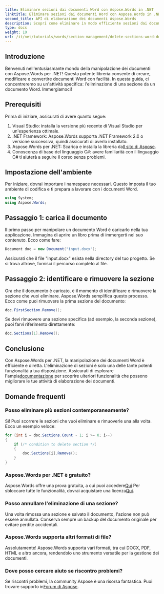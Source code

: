 ```yaml
---
title: Eliminare sezioni dai documenti Word con Aspose.Words in .NET
linktitle: Eliminare sezioni dai documenti Word con Aspose.Words in .NET
second_title: API di elaborazione dei documenti Aspose.Words
description: Scopri come eliminare in modo efficiente sezioni dai documenti Word usando Aspose.Words per .NET. Questa guida completa ti guida attraverso i prerequisiti.
type: docs
weight: 10
url: /it/net/tutorials/words/section-management/delete-sections-word-document/
---
```

## Introduzione

Benvenuti nell'entusiasmante mondo della manipolazione dei documenti con Aspose.Words per .NET! Questa potente libreria consente di creare, modificare e convertire documenti Word con facilità. In questa guida, ci concentreremo su un'attività specifica: l'eliminazione di una sezione da un documento Word. Immergiamoci!

## Prerequisiti

Prima di iniziare, assicurati di avere quanto segue:

1. Visual Studio: installa la versione più recente di Visual Studio per un'esperienza ottimale.
2. .NET Framework: Aspose.Words supporta .NET Framework 2.0 o versione successiva, quindi assicurati di averlo installato.
3.  Aspose.Words per .NET: Scarica e installa la libreria da[Il sito di Aspose](https://releases.aspose.com/words/net/).
4. Conoscenza di base del linguaggio C#: avere familiarità con il linguaggio C# ti aiuterà a seguire il corso senza problemi.

## Impostazione dell'ambiente

Per iniziare, dovrai importare i namespace necessari. Questo imposta il tuo ambiente di codifica e ti prepara a lavorare con i documenti Word.

```csharp
using System;
using Aspose.Words;
```

## Passaggio 1: carica il documento

Il primo passo per manipolare un documento Word è caricarlo nella tua applicazione. Immagina di aprire un libro prima di immergerti nel suo contenuto. Ecco come fare:

```csharp
Document doc = new Document("input.docx");
```

Assicurati che il file "input.docx" esista nella directory del tuo progetto. Se si trova altrove, fornisci il percorso completo al file.

## Passaggio 2: identificare e rimuovere la sezione

Ora che il documento è caricato, è il momento di identificare e rimuovere la sezione che vuoi eliminare. Aspose.Words semplifica questo processo. Ecco come puoi rimuovere la prima sezione del documento:

```csharp
doc.FirstSection.Remove();
```

Se devi rimuovere una sezione specifica (ad esempio, la seconda sezione), puoi farvi riferimento direttamente:

```csharp
doc.Sections[1].Remove();
```

## Conclusione

Con Aspose.Words per .NET, la manipolazione dei documenti Word è efficiente e diretta. L'eliminazione di sezioni è solo una delle tante potenti funzionalità a tua disposizione. Assicurati di esplorare l'ampia[documentazione](https://reference.aspose.com/words/net/) per scoprire ulteriori funzionalità che possono migliorare le tue attività di elaborazione dei documenti.

## Domande frequenti

### Posso eliminare più sezioni contemporaneamente?
Sì! Puoi scorrere le sezioni che vuoi eliminare e rimuoverle una alla volta. Ecco un esempio veloce:

```csharp
for (int i = doc.Sections.Count - 1; i >= 0; i--)
{
    if (/* condition to delete section */)
    {
        doc.Sections[i].Remove();
    }
}
```

### Aspose.Words per .NET è gratuito?
 Aspose.Words offre una prova gratuita, a cui puoi accedere[Qui](https://releases.aspose.com/) Per sbloccare tutte le funzionalità, dovrai acquistare una licenza[Qui](https://purchase.aspose.com/buy).

### Posso annullare l'eliminazione di una sezione?
Una volta rimossa una sezione e salvato il documento, l'azione non può essere annullata. Conserva sempre un backup del documento originale per evitare perdite accidentali.

### Aspose.Words supporta altri formati di file?
Assolutamente! Aspose.Words supporta vari formati, tra cui DOCX, PDF, HTML e altro ancora, rendendolo uno strumento versatile per la gestione dei documenti.

### Dove posso cercare aiuto se riscontro problemi?
 Se riscontri problemi, la community Aspose è una risorsa fantastica. Puoi trovare supporto in[Forum di Aspose](https://forum.aspose.com/c/words/8).